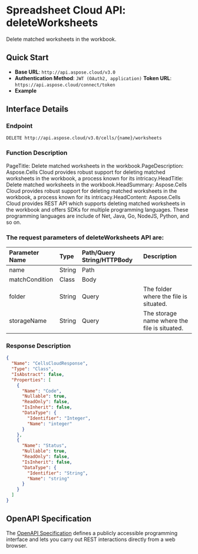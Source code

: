 # **Spreadsheet Cloud API: deleteWorksheets**

Delete matched worksheets in the workbook. 


## **Quick Start**

- **Base URL**: `http://api.aspose.cloud/v3.0`
- **Authentication Method**: `JWT (OAuth2, application)`  **Token URL**: `https://api.aspose.cloud/connect/token`
- **Example** 

## **Interface Details**

### **Endpoint** 

```
DELETE http://api.aspose.cloud/v3.0/cells/{name}/worksheets
```
### **Function Description**
PageTitle: Delete matched worksheets in the workbook.PageDescription: Aspose.Cells Cloud provides robust support for deleting matched worksheets in the workbook, a process known for its intricacy.HeadTitle: Delete matched worksheets in the workbook.HeadSummary: Aspose.Cells Cloud provides robust support for  deleting matched worksheets in the workbook, a process known for its intricacy.HeadContent: Aspose.Cells Cloud provides REST API which supports  deleting matched worksheets in the workbook and offers SDKs for multiple programming languages. These programming languages are include of Net, Java, Go, NodeJS, Python, and so on.

### The request parameters of **deleteWorksheets** API are: 

| Parameter Name | Type | Path/Query String/HTTPBody | Description | 
| :- | :- | :- |:- | 
|name|String|Path||
|matchCondition|Class|Body||
|folder|String|Query|The folder where the file is situated.|
|storageName|String|Query|The storage name where the file is situated.|

### **Response Description**
```json
{
  "Name": "CellsCloudResponse",
  "Type": "Class",
  "IsAbstract": false,
  "Properties": [
    {
      "Name": "Code",
      "Nullable": true,
      "ReadOnly": false,
      "IsInherit": false,
      "DataType": {
        "Identifier": "Integer",
        "Name": "integer"
      }
    },
    {
      "Name": "Status",
      "Nullable": true,
      "ReadOnly": false,
      "IsInherit": false,
      "DataType": {
        "Identifier": "String",
        "Name": "string"
      }
    }
  ]
}
```


## OpenAPI Specification

The [OpenAPI Specification](https://reference.aspose.cloud/cells/#/WorksheetsController/DeleteWorksheets) defines a publicly accessible programming interface and lets you carry out REST interactions directly from a web browser.


